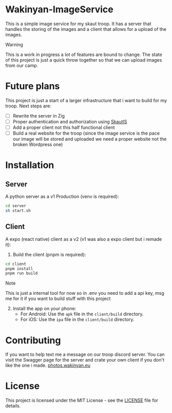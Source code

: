 # Wakinyan-ImageService

This is a simple image service for my skaut troop. It has a server that handles the storing of the images and a client that allows for a upload of the images.

> [!WARNING]
> This is a work in progress a lot of features are bound to change.
> The state of this project is just a quick throw together so that we can upload images from our camp.

# Future plans

This project is just a start of a larger infrastructure that i want to build for my troop. Next steps are:

- [ ] Rewrite the server in Zig
- [ ] Proper authentication and authorization using [SkautIS](https://is.skaut.cz/)
- [ ] Add a proper client not this half functional client
- [ ] Build a real website for the troop (since the image service is the pace our image will be stored and uploaded we need a proper website not the broken Wordpress one)

# Installation

## Server

A python server as a v1
Production (venv is required):

```bash
cd server
sh start.sh
```

## Client

A expo (react native) client as a v2 (v1 was also a expo client but i remade it):

1. Build the client (pnpm is required):

```bash
cd client
pnpm install
pnpm run build
```

>[!NOTE]
>This is just a internal tool for now so in .env you need to add a api key, msg me for it if you want to build stuff with this project

2. Install the app on your phone:
   - For Android: Use the `apk` file in the `client/build` directory.
   - For iOS: Use the `ipa` file in the `client/build` directory.

# Contributing

If you want to help text me a message on our troop discord server.
You can visit the Swagger page for the server and crate your own client if you don't like the one i made.
[photos.wakinyan.eu](https://photos.wakinyan.eu)

# License

This project is licensed under the MIT License - see the [LICENSE](LICENSE) file for details.

